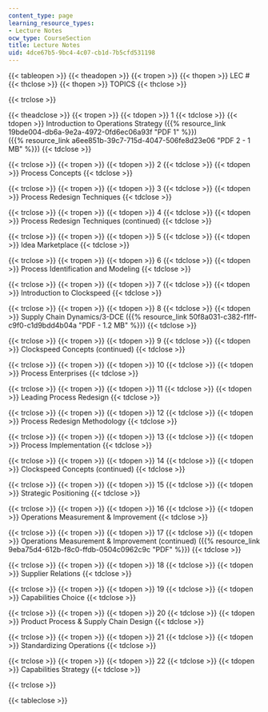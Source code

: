 ```yaml
---
content_type: page
learning_resource_types:
- Lecture Notes
ocw_type: CourseSection
title: Lecture Notes
uid: 4dce67b5-9bc4-4c07-cb1d-7b5cfd531198
---
```


{{< tableopen >}}
{{< theadopen >}}
{{< tropen >}}
{{< thopen >}}
LEC #
{{< thclose >}}
{{< thopen >}}
TOPICS
{{< thclose >}}

{{< trclose >}}

{{< theadclose >}}
{{< tropen >}}
{{< tdopen >}}
1
{{< tdclose >}}
{{< tdopen >}}
Introduction to Operations Strategy ({{% resource_link 19bde004-db6a-9e2a-4972-0fd6ec06a93f "PDF 1" %}})  
({{% resource_link a6ee851b-39c7-715d-4047-506fe8d23e06 "PDF 2 - 1 MB" %}})
{{< tdclose >}}

{{< trclose >}}
{{< tropen >}}
{{< tdopen >}}
2
{{< tdclose >}}
{{< tdopen >}}
Process Concepts
{{< tdclose >}}

{{< trclose >}}
{{< tropen >}}
{{< tdopen >}}
3
{{< tdclose >}}
{{< tdopen >}}
Process Redesign Techniques
{{< tdclose >}}

{{< trclose >}}
{{< tropen >}}
{{< tdopen >}}
4
{{< tdclose >}}
{{< tdopen >}}
Process Redesign Techniques (continued)
{{< tdclose >}}

{{< trclose >}}
{{< tropen >}}
{{< tdopen >}}
5
{{< tdclose >}}
{{< tdopen >}}
Idea Marketplace
{{< tdclose >}}

{{< trclose >}}
{{< tropen >}}
{{< tdopen >}}
6
{{< tdclose >}}
{{< tdopen >}}
Process Identification and Modeling
{{< tdclose >}}

{{< trclose >}}
{{< tropen >}}
{{< tdopen >}}
7
{{< tdclose >}}
{{< tdopen >}}
Introduction to Clockspeed
{{< tdclose >}}

{{< trclose >}}
{{< tropen >}}
{{< tdopen >}}
8
{{< tdclose >}}
{{< tdopen >}}
Supply Chain Dynamics/3-DCE ({{% resource_link 50f8a031-c382-f1ff-c9f0-c1d9bdd4b04a "PDF - 1.2 MB" %}})
{{< tdclose >}}

{{< trclose >}}
{{< tropen >}}
{{< tdopen >}}
9
{{< tdclose >}}
{{< tdopen >}}
Clockspeed Concepts (continued)
{{< tdclose >}}

{{< trclose >}}
{{< tropen >}}
{{< tdopen >}}
10
{{< tdclose >}}
{{< tdopen >}}
Process Enterprises
{{< tdclose >}}

{{< trclose >}}
{{< tropen >}}
{{< tdopen >}}
11
{{< tdclose >}}
{{< tdopen >}}
Leading Process Redesign
{{< tdclose >}}

{{< trclose >}}
{{< tropen >}}
{{< tdopen >}}
12
{{< tdclose >}}
{{< tdopen >}}
Process Redesign Methodology
{{< tdclose >}}

{{< trclose >}}
{{< tropen >}}
{{< tdopen >}}
13
{{< tdclose >}}
{{< tdopen >}}
Process Implementation
{{< tdclose >}}

{{< trclose >}}
{{< tropen >}}
{{< tdopen >}}
14
{{< tdclose >}}
{{< tdopen >}}
Clockspeed Concepts (continued)
{{< tdclose >}}

{{< trclose >}}
{{< tropen >}}
{{< tdopen >}}
15
{{< tdclose >}}
{{< tdopen >}}
Strategic Positioning
{{< tdclose >}}

{{< trclose >}}
{{< tropen >}}
{{< tdopen >}}
16
{{< tdclose >}}
{{< tdopen >}}
Operations Measurement & Improvement
{{< tdclose >}}

{{< trclose >}}
{{< tropen >}}
{{< tdopen >}}
17
{{< tdclose >}}
{{< tdopen >}}
Operations Measurement & Improvement (continued) ({{% resource_link 9eba75d4-612b-f8c0-ffdb-0504c0962c9c "PDF" %}})
{{< tdclose >}}

{{< trclose >}}
{{< tropen >}}
{{< tdopen >}}
18
{{< tdclose >}}
{{< tdopen >}}
Supplier Relations
{{< tdclose >}}

{{< trclose >}}
{{< tropen >}}
{{< tdopen >}}
19
{{< tdclose >}}
{{< tdopen >}}
Capabilities Choice
{{< tdclose >}}

{{< trclose >}}
{{< tropen >}}
{{< tdopen >}}
20
{{< tdclose >}}
{{< tdopen >}}
Product Process & Supply Chain Design
{{< tdclose >}}

{{< trclose >}}
{{< tropen >}}
{{< tdopen >}}
21
{{< tdclose >}}
{{< tdopen >}}
Standardizing Operations
{{< tdclose >}}

{{< trclose >}}
{{< tropen >}}
{{< tdopen >}}
22
{{< tdclose >}}
{{< tdopen >}}
Capabilities Strategy
{{< tdclose >}}

{{< trclose >}}

{{< tableclose >}}